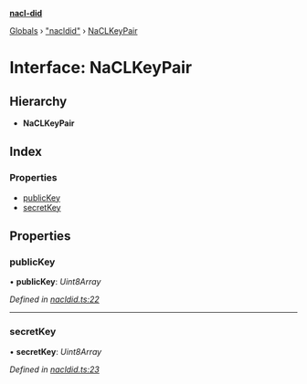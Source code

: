 **[nacl-did](../README.md)**

[Globals](../globals.md) › ["nacldid"](../modules/_nacldid_.md) › [NaCLKeyPair](_nacldid_.naclkeypair.md)

# Interface: NaCLKeyPair

## Hierarchy

* **NaCLKeyPair**

## Index

### Properties

* [publicKey](_nacldid_.naclkeypair.md#publickey)
* [secretKey](_nacldid_.naclkeypair.md#secretkey)

## Properties

###  publicKey

• **publicKey**: *Uint8Array*

*Defined in [nacldid.ts:22](https://github.com/uport-project/nacl-did/blob/ce82fa9/src/nacldid.ts#L22)*

___

###  secretKey

• **secretKey**: *Uint8Array*

*Defined in [nacldid.ts:23](https://github.com/uport-project/nacl-did/blob/ce82fa9/src/nacldid.ts#L23)*